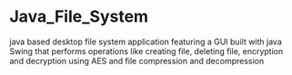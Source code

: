# Java_File_System
java based desktop file system application featuring a GUI built with java Swing that performs operations like creating file, deleting file, encryption and decryption using AES and file compression and decompression

